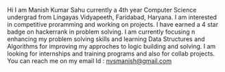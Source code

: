 Hi I am Manish Kumar Sahu currently a 4th year Computer Science undergrad from Lingayas Vidyapeeth, Faridabad, Haryana.
I am interested in competitive proramming and working on projects. I have earned a 4 star badge on hackerrank in problem solving.
I am currently focusing n enhancing my problem solving skills and learning Data Structures and Algorithms for improving my approches to logic building and solving.
I am looking for internships and training programs and also for collab projects.
You can reach me on my email Id : nvsmanish@gmail.com
<!---
Manishkip/Manishkip is a ✨ special ✨ repository because its `README.md` (this file) appears on your GitHub profile.
You can click the Preview link to take a look at your changes.
--->
